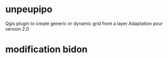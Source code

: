 unpeupipo
=========

Qgis plugin to create generic or dynamic grid from a layer
Adaptation pour version 2.0


# modification bidon
